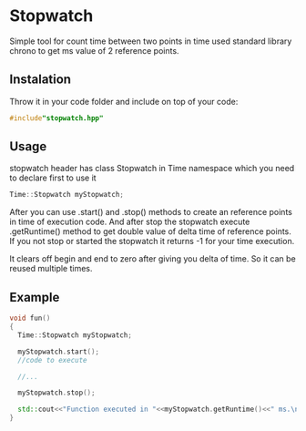 # Stopwatch
Simple tool for count time between two points in time used standard library chrono to get ms value of 2 reference points.

## Instalation
Throw it in your code folder and include on top of your code:
```cpp
#include"stopwatch.hpp"
```
## Usage
stopwatch header has class Stopwatch in Time namespace which you need to declare first to use it
```cpp
Time::Stopwatch myStopwatch;
```
After you can use .start() and .stop() methods to create an reference points in time of execution code.
And after stop the stopwatch execute .getRuntime() method to get double value of delta time of reference points. If you not stop or started the stopwatch it returns -1 for your time execution.

It clears off begin and end to zero after giving you delta of time. So it can be reused multiple times.

## Example
```cpp
void fun()
{
  Time::Stopwatch myStopwatch;

  myStopwatch.start();
  //code to execute

  //...

  myStopwatch.stop();

  std::cout<<"Function executed in "<<myStopwatch.getRuntime()<<" ms.\n";
}
```
